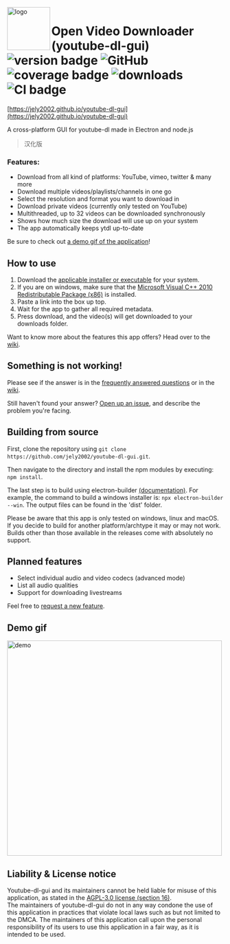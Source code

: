 <img src="https://raw.githubusercontent.com/jely2002/youtube-dl-gui/v2.0.0/renderer/img/icon.png" alt="logo" align="left" height="100"/>

# Open Video Downloader (youtube-dl-gui) <br> ![version badge](https://img.shields.io/github/v/release/jely2002/youtube-dl-gui?label=latest-release) ![GitHub](https://img.shields.io/github/license/jely2002/youtube-dl-gui) ![coverage badge](https://img.shields.io/codecov/c/github/jely2002/youtube-dl-gui) ![downloads](https://img.shields.io/github/downloads/jely2002/youtube-dl-gui/total) ![CI badge](https://img.shields.io/github/workflow/status/jely2002/youtube-dl-gui/CI?label=CI)

[https://jely2002.github.io/youtube-dl-gui](https://jely2002.github.io/youtube-dl-gui)

A cross-platform GUI for youtube-dl made in Electron and node.js

> 汉化版

### Features:

- Download from all kind of platforms: YouTube, vimeo, twitter & many more
- Download multiple videos/playlists/channels in one go
- Select the resolution and format you want to download in
- Download private videos (currently only tested on YouTube)
- Multithreaded, up to 32 videos can be downloaded synchronously
- Shows how much size the download will use up on your system
- The app automatically keeps ytdl up-to-date

Be sure to check out [a demo gif of the application](#Demo-gif)!

## How to use

1. Download the [applicable installer or executable](https://github.com/jely2002/youtube-dl-gui/releases/latest) for your system.
2. If you are on windows, make sure that the [Microsoft Visual C++ 2010 Redistributable Package (x86)](https://download.microsoft.com/download/1/6/5/165255E7-1014-4D0A-B094-B6A430A6BFFC/vcredist_x86.exe) is installed.
3. Paste a link into the box up top.
4. Wait for the app to gather all required metadata.
5. Press download, and the video(s) will get downloaded to your downloads folder.

Want to know more about the features this app offers? Head over to the [wiki](https://github.com/jely2002/youtube-dl-gui/wiki/).

## Something is not working!

Please see if the answer is in the [frequently answered questions](https://github.com/jely2002/youtube-dl-gui/wiki/FAQ) or in the [wiki](https://github.com/jely2002/youtube-dl-gui/wiki/).

Still haven't found your answer? [Open up an issue](https://github.com/jely2002/youtube-dl-gui/issues), and describe the problem you're facing.

## Building from source

First, clone the repository using `git clone https://github.com/jely2002/youtube-dl-gui.git`.

Then navigate to the directory and install the npm modules by executing: `npm install`.

The last step is to build using electron-builder [(documentation)](https://www.electron.build/cli). For example, the command to build a windows installer is: `npx electron-builder --win`. The output files can be found in the 'dist' folder.

Please be aware that this app is only tested on windows, linux and macOS. If you decide to build for another platform/archtype it may or may not work. Builds other than those available in the releases come with absolutely no support.

## Planned features

- Select individual audio and video codecs (advanced mode)
- List all audio qualities
- Support for downloading livestreams

Feel free to [request a new feature](https://github.com/jely2002/youtube-dl-gui/issues).

## Demo gif

<img src="ytdlgui_demo.gif" alt="demo" width="500"/>

## Liability & License notice

Youtube-dl-gui and its maintainers cannot be held liable for misuse of this application, as stated in the [AGPL-3.0 license (section 16)](https://github.com/jely2002/youtube-dl-gui/blob/master/LICENSE).  
The maintainers of youtube-dl-gui do not in any way condone the use of this application in practices that violate local laws such as but not limited to the DMCA. The maintainers of this application call upon the personal responsibility of its users to use this application in a fair way, as it is intended to be used.
